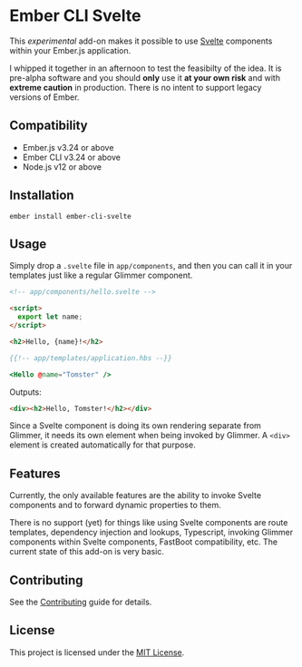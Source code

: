 Ember CLI Svelte
=================

This *experimental* add-on makes it possible to use [Svelte](https://svelte.dev) components within your Ember.js application.

I whipped it together in an afternoon to test the feasibilty of the idea.  It is pre-alpha software and you should **only** use it **at your own risk** and with **extreme caution** in production.  There is no intent to support legacy versions of Ember.


## Compatibility

* Ember.js v3.24 or above
* Ember CLI v3.24 or above
* Node.js v12 or above


## Installation

```
ember install ember-cli-svelte
```


## Usage

Simply drop a `.svelte` file in `app/components`, and then you can call it in your templates just like a regular Glimmer component.

```html
<!-- app/components/hello.svelte -->

<script>
  export let name;
</script>

<h2>Hello, {name}!</h2>
```

```hbs
{{!-- app/templates/application.hbs --}}

<Hello @name="Tomster" />
```

Outputs:

```html
<div><h2>Hello, Tomster!</h2></div>
```

Since a Svelte component is doing its own rendering separate from Glimmer, it needs its own element when being invoked by Glimmer.  A `<div>` element is created automatically for that purpose.


## Features

Currently, the only available features are the ability to invoke Svelte components and to forward dynamic properties to them.

There is no support (yet) for things like using Svelte components are route templates, dependency injection and lookups, Typescript, invoking Glimmer components within Svelte components, FastBoot compatibility, etc.  The current state of this add-on is very basic.


## Contributing

See the [Contributing](CONTRIBUTING.md) guide for details.


## License

This project is licensed under the [MIT License](LICENSE.md).
